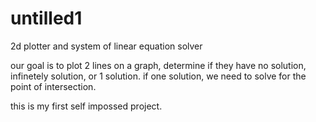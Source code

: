 # untilled1
2d plotter and system of linear equation solver

our goal is to plot 2 lines on a graph, determine if they have no solution, infinetely solution, or 1 solution. if one solution, we need to solve for the point of intersection. 

this is my first self impossed project.
